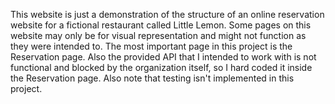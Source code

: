 This website is just a demonstration of the structure of an online reservation website for a fictional restaurant called Little Lemon.
Some pages on this website may only be for visual representation and might not function as they were intended to.
The most important page in this project is the Reservation page.
Also the provided API that I intended to work with is not functional and blocked by the organization itself, so I hard coded it inside the Reservation page.
Also note that testing isn't implemented in this project.
